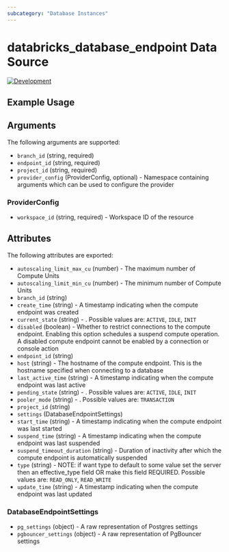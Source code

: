 ```yaml
---
subcategory: "Database Instances"
---
```

# databricks_database_endpoint Data Source
[![Development](https://img.shields.io/badge/Release_Stage-Development-red)](https://docs.databricks.com/aws/en/release-notes/release-types)



## Example Usage


## Arguments
The following arguments are supported:
* `branch_id` (string, required)
* `endpoint_id` (string, required)
* `project_id` (string, required)
* `provider_config` (ProviderConfig, optional) - Namespace containing arguments which can be used to configure the provider

### ProviderConfig
* `workspace_id` (string, required) - Workspace ID of the resource

## Attributes
The following attributes are exported:
* `autoscaling_limit_max_cu` (number) - The maximum number of Compute Units
* `autoscaling_limit_min_cu` (number) - The minimum number of Compute Units
* `branch_id` (string)
* `create_time` (string) - A timestamp indicating when the compute endpoint was created
* `current_state` (string) - . Possible values are: `ACTIVE`, `IDLE`, `INIT`
* `disabled` (boolean) - Whether to restrict connections to the compute endpoint.
  Enabling this option schedules a suspend compute operation.
  A disabled compute endpoint cannot be enabled by a connection or
  console action
* `endpoint_id` (string)
* `host` (string) - The hostname of the compute endpoint. This is the hostname specified when connecting to a database
* `last_active_time` (string) - A timestamp indicating when the compute endpoint was last active
* `pending_state` (string) - . Possible values are: `ACTIVE`, `IDLE`, `INIT`
* `pooler_mode` (string) - . Possible values are: `TRANSACTION`
* `project_id` (string)
* `settings` (DatabaseEndpointSettings)
* `start_time` (string) - A timestamp indicating when the compute endpoint was last started
* `suspend_time` (string) - A timestamp indicating when the compute endpoint was last suspended
* `suspend_timeout_duration` (string) - Duration of inactivity after which the compute endpoint is automatically suspended
* `type` (string) - NOTE: if want type to default to some value set the server then an effective_type field
  OR make this field REQUIRED. Possible values are: `READ_ONLY`, `READ_WRITE`
* `update_time` (string) - A timestamp indicating when the compute endpoint was last updated

### DatabaseEndpointSettings
* `pg_settings` (object) - A raw representation of Postgres settings
* `pgbouncer_settings` (object) - A raw representation of PgBouncer settings